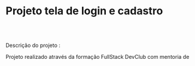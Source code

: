 <h1>Projeto tela de login e cadastro </h1>
<br>
<br>

<p> Descrição do projeto :

Projeto realizado através da formação FullStack DevClub com mentoria de <a>
